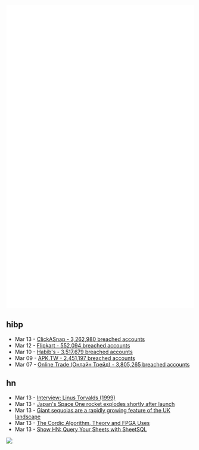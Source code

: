 ![Metrics](https://raw.githubusercontent.com/phixion/phixion/master/metrics.svg)

## hibp

<!--
for https://github.com/phixion/phixion/blob/main/.github/workflows/feeds.yml
-->
<!--START_SECTION:haveibeenpwnd-->
- Mar 13 - [ClickASnap - 3,262,980 breached accounts](https://haveibeenpwned.com/PwnedWebsites#ClickASnap)
- Mar 12 - [Flipkart - 552,094 breached accounts](https://haveibeenpwned.com/PwnedWebsites#Flipkart)
- Mar 10 - [Habib's - 3,517,679 breached accounts](https://haveibeenpwned.com/PwnedWebsites#Habibs)
- Mar 09 - [APK.TW - 2,451,197 breached accounts](https://haveibeenpwned.com/PwnedWebsites#APKTW)
- Mar 07 - [Online Trade (Онлайн Трейд) - 3,805,265 breached accounts](https://haveibeenpwned.com/PwnedWebsites#OnlineTrade)
<!--END_SECTION:haveibeenpwnd-->

## hn

<!--
for https://github.com/phixion/phixion/blob/main/.github/workflows/feeds.yml
-->
<!--START_SECTION:hn-->
- Mar 13 - [Interview: Linus Torvalds (1999)](https://www.linuxjournal.com/article/3655)
- Mar 13 - [Japan's Space One rocket explodes shortly after launch](https://www.japantimes.co.jp/news/2024/03/13/japan/science-health/space-one-launch/)
- Mar 13 - [Giant sequoias are a rapidly growing feature of the UK landscape](https://phys.org/news/2024-03-giant-sequoias-rapidly-feature-uk.html)
- Mar 13 - [The Cordic Algorithm, Theory and FPGA Uses](https://www.adiuvoengineering.com/post/microzed-chronicles-the-cordic-algorithm)
- Mar 13 - [Show HN: Query Your Sheets with SheetSQL](https://sheetsql.io/)
<!--END_SECTION:hn-->

<!--
for https://yhype.me
-->
![](https://hit.yhype.me/github/profile?user_id=13013670)
